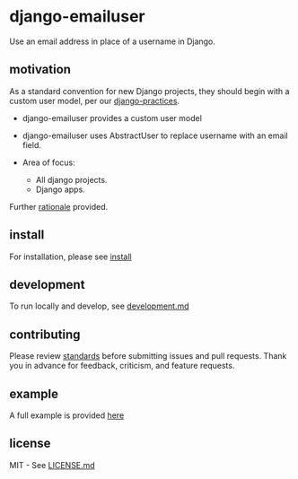 # django-emailuser #

Use an email address in place of a username in Django.

## motivation ##

As a standard convention for new Django projects, they should begin
with a custom user model, per our [django-practices](https://github.com/lakesite/django-practices). 

* django-emailuser provides a custom user model
* django-emailuser uses AbstractUser to replace username with an email field.

* Area of focus:
  - All django projects.
  - Django apps.

Further [rationale](docs/rationale.md) provided.

## install ##

For installation, please see [install](docs/install.md)

## development ##

To run locally and develop, see [development.md](docs/development.md)

## contributing ##

Please review [standards](docs/standards.md) before submitting issues and pull requests.  Thank you in advance for feedback, criticism, and feature requests.

## example ##

A full example is provided [here](example_project)

## license ##

MIT - See [LICENSE.md](LICENSE.md)
